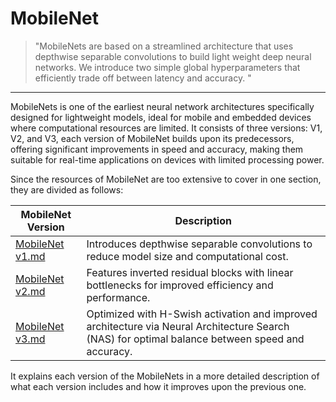 # MobileNet
> "MobileNets are based on a streamlined architecture that uses depthwise separable convolutions to build light weight deep neural networks. We introduce two simple global hyperparameters that efficiently trade off between latency and accuracy. "
-----------------

MobileNets is one of the earliest neural network architectures specifically designed for lightweight models, ideal for mobile and embedded devices where computational resources are limited. It consists of three versions: V1, V2, and V3, each version of MobileNet builds upon its predecessors, offering significant improvements in speed and accuracy, making them suitable for real-time applications on devices with limited processing power.

Since the resources of MobileNet are too extensive to cover in one section, they are divided as follows:

| MobileNet Version                     | Description                                                                                               |
|---------------------------------------|-----------------------------------------------------------------------------------------------------------|
| [MobileNet v1.md](./MobileNet/MobileNet_v1.md) | Introduces depthwise separable convolutions to reduce model size and computational cost.                 |
| [MobileNet v2.md](./MobileNet/MobileNet_v2.md) | Features inverted residual blocks with linear bottlenecks for improved efficiency and performance.         |
| [MobileNet v3.md](./MobileNet/MobileNet_v3.md) | Optimized with H-Swish activation and improved architecture via Neural Architecture Search (NAS) for optimal balance between speed and accuracy. |


It explains each version of the MobileNets in a more detailed description of what each version includes and how it improves upon the previous one.

